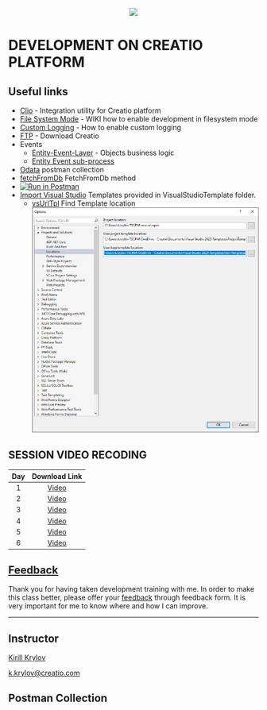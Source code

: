 <p align="center">
    <a href="https://www.creatio.com/">
            <img src="https://github.com/kirillkrylov/ImagesAndPages/wiki/Img/accelerateBannerBlue.png">
    </a>
</p>


# DEVELOPMENT ON CREATIO PLATFORM

## Useful links
- [Clio][clio] - Integration utility for Creatio platform
- [File System Mode][fsmode] - WIKI how to enable development in filesystem mode
- [Custom Logging][nlog] - How to enable custom logging
- [FTP] - Download Creatio
- Events
	- [Entity-Event-Layer][entityEventLayer] - Objects business logic
	- [Entity Event sub-process][eventSubProcess]
- [Odata] postman collection
- [fetchFromDb] FetchFromDb method
- [![Run in Postman](https://run.pstmn.io/button.svg)](https://app.getpostman.com/run-collection/2351701-7ac6b9e8-afde-4260-baf1-3e6d8177acf1?action=collection%2Ffork&collection-url=entityId%3D2351701-7ac6b9e8-afde-4260-baf1-3e6d8177acf1%26entityType%3Dcollection%26workspaceId%3D2db9bb58-2e58-40d2-8e49-7881a99d9962#?env%5BDevTraining%5D=W3sia2V5IjoiQmFzZVVyaSIsInZhbHVlIjoiaHR0cDovL2tfa3J5bG92OjcwNzAvIiwiZW5hYmxlZCI6dHJ1ZX0seyJrZXkiOiJVc2VyTmFtZSIsInZhbHVlIjoiU3VwZXJ2aXNvciIsImVuYWJsZWQiOnRydWV9LHsia2V5IjoiVXNlclBhc3N3b3JkIiwidmFsdWUiOiJTdXBlcnZpc29yIiwiZW5hYmxlZCI6dHJ1ZX0seyJrZXkiOiJCUE1DU1JGIiwidmFsdWUiOiIiLCJlbmFibGVkIjp0cnVlfV0=)
- [Import Visual Studio][vsTpl] Templates provided in VisualStudioTemplate folder.
	- [vsUrlTpl] Find Template location ![Image](/Images/VS_ItemTemplate.png)


## SESSION VIDEO RECODING
|Day|Download Link|
|:--:|:--:|
|1|[Video][d1v]|
|2|[Video][d2v]|
|3|[Video][d3v]|
|4|[Video][d4v]|
|5|[Video][d5v]|
|6|[Video][d6v]|
<!-- 
|7|[Video][d7v]|
|8|[Video][d8v]|
-->

## [Feedback][feedBackForm]
Thank you for having taken development training with me. In order to make this class better, please offer your [feedback][feedBackForm] through feedback form. It is very important for me to know where and how I can improve.

---
## Instructor
[Kirill Krylov][about]


<a href="mailto:k.krylov@creatio.com">k.krylov@creatio.com</a><br />

## Postman Collection



<!-- Named Links -->
[d1v]: https://creatio-global.zoom.us/rec/share/JsRO1Dym2mnl3B04XHdRtmoIjCqvIMNG-8sGgxL2VwtYAWCW8AYdKZANXh5B9GMn.ckFnFTbR3SVdL6P1
[d2v]: https://creatio-global.zoom.us/rec/share/RNtrcuqFZtCgGCH5Fv4aNEKh6frwXq6RqcTFOGmguK5v8XIu3llVzWOn2VjnGFBe.G_8qthh3gYz4acXz
[d3v]: https://creatio-global.zoom.us/rec/share/nejg3Q9NGNKxiurPlH-8L2fiCE6WT3JD97PEgwv_lMHFDR4da4Cti6AQyvf7ZFN1.oEyKfO3gqHM5O8Oo
[d4v]: https://creatio-global.zoom.us/rec/share/BMukV0FJbVEGh5u9peBT-phfjMSlPlZLpSMDG3XDTuCshG_jRE9hTTHhACyQyysa.qJtCtvSsF2GVjVkx
[d5v]: https://creatio-global.zoom.us/rec/share/V9qZUYUVmXkPIdK2uuWzWYYJQrINm9LMTiXw8ceSbxKhnQ_WkvlhGN9HBX3s3tVp.0XWwAivEpBjzlxh5
[d6v]: https://creatio-global.zoom.us/rec/share/hZ5tC6ZAcldI5-DecuStEFrM2mqeH7Vdau06DMxrQpKPpjHh1kyDfAXn_O__njo.-vXRTMfAtS7R0k5r
<!-- 
[d7v]: 
[d8v]:  -->

<!-- Links -->
[clio]:https://github.com/Advance-Technologies-Foundation/clio
[fsmode]:https://github.com/Academy-Creatio/TrainingProgramm/wiki/Enable-development-in-FileSystem-Mode
[nlog]:https://github.com/Academy-Creatio/TrainingProgramm/wiki/Custom-Logging-with-NLog
[oData]:https://documenter.getpostman.com/view/10204500/SztHX5Qb?version=latest
[vsTpl]:https://docs.microsoft.com/en-us/visualstudio/ide/how-to-create-item-templates?view=vs-2019
[vsUrlTpl]:https://docs.microsoft.com/en-us/visualstudio/ide/how-to-locate-and-organize-project-and-item-templates?view=vs-2022#user-templates
[ftp]:http://ftp.bpmonline.com/support/downloads/!Release/installation_files/7.18.0/

[feedBackForm]:https://forms.office.com/Pages/ResponsePage.aspx?id=-6Jce0OmhUOLOTaTQnDHFs1n4KjdfnVBtjvFqBN3Vk9UQ0w4VkZUWVJFVjE0NVQ2RVlGOEdKTzhURy4u
[about]:https://github.com/kirillkrylov/ImagesAndPages/wiki/Kirill-Krylov,-CPA
[entityEventLayer]:https://academy.creatio.com/docs/developer/back-end_development/entity_event_layer/entity_event_layer
[eventSubProcess]:https://academy.creatio.com/docs/user/bpm_tools/process_elements_reference/event_sub-process/event_sub_process_element

[fetchFromDb]: https://academy.creatio.com/api/netcoreapi/7.15.0/index.html#Terrasoft.Core~Terrasoft.Core.Entities.Entity~FetchFromDB.html